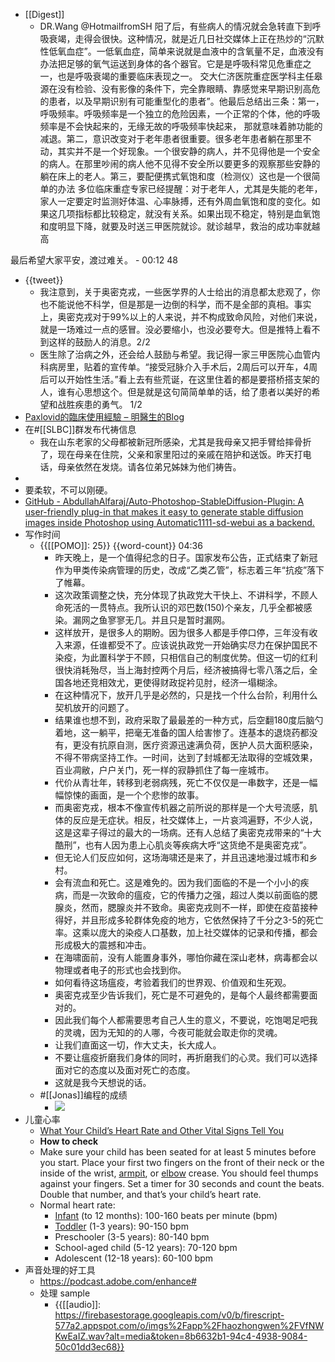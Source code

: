 - [[Digest]]
    - DR.Wang
@HotmailfromSH
阳了后，有些病人的情况就会急转直下到呼吸衰竭，走得会很快。这种情况，就是近几日社交媒体上正在热炒的“沉默性低氧血症”。一低氧血症，简单来说就是血液中的含氧量不足，血液没有办法把足够的氧气运送到身体的各个器官。它是是呼吸科常见危重症之一，也是呼吸衰竭的重要临床表现之一。
交大仁济医院重症医学科主任皋源在没有检验、没有影像的条件下，完全靠眼睛、靠感觉来早期识别高危的患者，以及早期识别有可能重型化的患者”。他最后总结出三条：第一，呼吸频率。呼吸频率是一个独立的危险因素，一个正常的个体，他的呼吸频率是不会快起来的，无缘无故的呼吸频率快起来，
那就意味着肺功能的减退。第二，意识改变对于老年患者很重要。很多老年患者躺在那里不动，其实并不是一个好现象。一个很安静的病人，并不见得他是一个安全的病人。在那里吵闹的病人他不见得不安全所以要更多的观察那些安静的躺在床上的老人。第三，要配便携式氧饱和度（检测仪）这也是一个很简单的办法
多位临床重症专家已经提醒：对于老年人，尤其是失能的老年，家人一定要定时监测好体温、心率脉搏，还有外周血氧饱和度的变化。如果这几项指标都比较稳定，就没有关系。如果出现不稳定，特别是血氧饱和度明显下降，就要及时送三甲医院就诊。就诊越早，救治的成功率就越高

最后希望大家平安，渡过难关。
        - 00:12 48 
- {{tweet}}
    - 我注意到，关于奥密克戎，一些医学界的人士给出的消息都太悲观了，你也不能说他不科学，但是那是一边倒的科学，而不是全部的真相。事实上，奥密克戎对于99%以上的人来说，并不构成致命风险，对他们来说，就是一场难过一点的感冒。没必要缩小，也没必要夸大。但是推特上看不到这样的鼓励人的消息。2/2
    - 医生除了治病之外，还会给人鼓励与希望。我记得一家三甲医院心血管内科病房里，贴着的宣传单。“接受冠脉介入手术后，2周后可以开车，4周后可以开始性生活。”看上去有些荒诞，在这里住着的都是要搭桥搭支架的人，谁有心思想这个。但是就是这句简简单单的话，给了患者以美好的希望和战胜疾患的勇气。 1/2
- [Paxlovid的臨床使用經驗 – 明醫生的Blog](https://drming13.wordpress.com/2022/12/27/paxlovid%e7%9a%84%e8%87%a8%e5%ba%8a%e4%bd%bf%e7%94%a8%e7%b6%93%e9%a9%97-2/)
- 在#[[SLBC]]群发布代祷信息
    - 我在山东老家的父母都被新冠所感染，尤其是我母亲又把手臂给摔骨折了，现在母亲在住院，父亲和家里阳过的亲戚在陪护和送饭。昨天打电话，母亲依然在发烧。请各位弟兄姊妹为他们祷告。
- 
- 要柔软，不可以刚硬。
- [GitHub - AbdullahAlfaraj/Auto-Photoshop-StableDiffusion-Plugin: A user-friendly plug-in that makes it easy to generate stable diffusion images inside Photoshop using Automatic1111-sd-webui as a backend.](https://github.com/AbdullahAlfaraj/Auto-Photoshop-StableDiffusion-Plugin)
- 写作时间
    - {{[[POMO]]: 25}} {{word-count}} 04:36
        - 昨天晚上，是一个值得纪念的日子。国家发布公告，正式结束了新冠作为甲类传染病管理的历史，改成“乙类乙管”，标志着三年“抗疫”落下了帷幕。
        - 这次政策调整之快，充分体现了执政党大干快上、不讲科学，不顾人命死活的一贯特点。我所认识的邓巴数(150)个亲友，几乎全都被感染。漏网之鱼寥寥无几。并且只是暂时漏网。
        - 这样放开，是很多人的期盼。因为很多人都是手停口停，三年没有收入来源，任谁都受不了。应该说执政党一开始确实尽力在保护国民不染疫，为此置科学于不顾，只相信自己的制度优势。但这一切的红利很快消耗殆尽，当上海封控两个月后，经济被搞得七零八落之后，全国各地还竞相效尤，更使得财政捉衿见肘，经济一塌糊涂。
        - 在这种情况下，放开几乎是必然的，只是找一个什么台阶，利用什么契机放开的问题了。
        - 结果谁也想不到，政府采取了最最差的一种方式，后空翻180度后脑勺着地，这一躺平，把毫无准备的国人给害惨了。连基本的退烧药都没有，更没有抗原自测，医疗资源迅速满负荷，医护人员大面积感染，不得不带病坚持工作。一时间，达到了封城都无法取得的空城效果，百业凋敝，户户关门，死一样的寂静抓住了每一座城市。
        - 代价从青壮年，转移到老弱病残，死亡不仅仅是一串数字，还是一幅幅惊悚的画面，是一个个悲惨的故事。
        - 而奥密克戎，根本不像宣传机器之前所说的那样是一个大号流感，肌体的反应是无症状。相反，社交媒体上，一片哀鸿遍野，不少人说，这是这辈子得过的最大的一场病。还有人总结了奥密克戎带来的“十大酷刑”，也有人因为患上心肌炎等疾病大呼“这货绝不是奥密克戎”。
        - 但无论人们反应如何，这场海啸还是来了，并且迅速地漫过城市和乡村。
        - 会有流血和死亡。这是难免的。因为我们面临的不是一个小小的疾病，而是一次致命的瘟疫，它的传播力之强，超过人类以前面临的腮腺炎，然而，腮腺炎并不致命。奥密克戎则不一样，即使在疫苗接种得好，并且形成多轮群体免疫的地方，它依然保持了千分之3-5的死亡率。这乘以庞大的染疫人口基数，加上社交媒体的记录和传播，都会形成极大的震撼和冲击。
        - 在海啸面前，没有人能置身事外，哪怕你藏在深山老林，病毒都会以物理或者电子的形式也会找到你。
        - 如何看待这场瘟疫，考验着我们的世界观、价值观和生死观。
        - 奥密克戎至少告诉我们，死亡是不可避免的，是每个人最终都需要面对的。
        - 因此我们每个人都需要思考自己人生的意义，不要说，吃饱喝足吧我的灵魂，因为无知的的人哪，今夜可能就会取走你的灵魂。
        - 让我们直面这一切，作大丈夫，长大成人。
        - 不要让瘟疫折磨我们身体的同时，再折磨我们的心灵。我们可以选择面对它的态度以及面对死亡的态度。
        - 这就是我今天想说的话。
    - #[[Jonas]]编程的成绩
        - ![](https://firebasestorage.googleapis.com/v0/b/firescript-577a2.appspot.com/o/imgs%2Fapp%2Fhaozhongwen%2Fad9yDKXHhm.26.42.png?alt=media&token=e0836424-37b5-4bb6-b9e4-7078a4ddc49c)
- 儿童心率
    - [What Your Child’s Heart Rate and Other Vital Signs Tell You](https://www.webmd.com/children/children-vital-signs)
    - **How to check**
    - Make sure your child has been seated for at least 5 minutes before you start. Place your first two fingers on the front of their neck or the inside of the wrist, [armpit](https://www.webmd.com/pain-management/picture-of-the-armpit), or [elbow](https://www.webmd.com/pain-management/guide/elbow-pain) crease. You should feel thumps against your fingers. Set a timer for 30 seconds and count the beats. Double that number, and that’s your child’s heart rate.
    - Normal heart rate:
        - [Infant](https://www.webmd.com/parenting/baby/ss/slideshow-baby-milestones-first-year) (to 12 months): 100-160 beats per minute (bpm)
        - [Toddler](https://www.webmd.com/parenting/ss/slideshow-toddler-milestones-second-year) (1-3 years): 90-150 bpm
        - Preschooler (3-5 years): 80-140 bpm
        - School-aged child (5-12 years): 70-120 bpm
        - Adolescent (12-18 years): 60-100 bpm
- 声音处理的好工具
    - https://podcast.adobe.com/enhance#
    - 处理 sample
        - {{[[audio]]: https://firebasestorage.googleapis.com/v0/b/firescript-577a2.appspot.com/o/imgs%2Fapp%2Fhaozhongwen%2FVfNWKwEaIZ.wav?alt=media&token=8b6632b1-94c4-4938-9084-50c01dd3ec68}}
